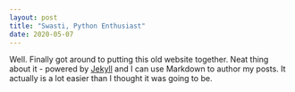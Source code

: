 ```yaml
---
layout: post
title: "Swasti, Python Enthusiast"
date: 2020-05-07
---
```


Well. Finally got around to putting this old website together. Neat thing about it - powered by [Jekyll](http://jekyllrb.com) and I can use Markdown to author my posts. It actually is a lot easier than I thought it was going to be.
